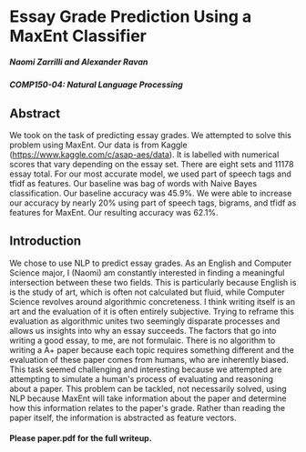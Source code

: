 # Essay Grade Prediction Using a MaxEnt Classifier

##### Naomi Zarrilli and Alexander Ravan 
##### COMP150-04: Natural Language Processing 

## Abstract

We took on the task of predicting essay grades. We attempted to solve this problem using MaxEnt. Our data is from Kaggle (https://www.kaggle.com/c/asap-aes/data). It is labelled with numerical scores that vary depending on the essay set. There are eight sets and 11178 essay total. For our most accurate model, we used part of speech tags and tfidf as features. Our baseline was bag of words with Naive Bayes classification. Our baseline accuracy was 45.9%. We were able to increase our accuracy by nearly 20% using part of speech tags, bigrams, and tfidf as features for MaxEnt. Our resulting accuracy was 62.1%.


## Introduction

We chose to use NLP to predict essay grades. As an English and Computer Science major, I (Naomi) am constantly interested in finding a meaningful intersection between these two fields. This is particularly because English is is the study of art, which is often not calculated but fluid, while Computer Science revolves around algorithmic concreteness. I think writing itself is an art and the evaluation of it is often entirely subjective. Trying to reframe this evaluation as algorithmic unites two seemingly disparate processes and allows us insights into why an essay succeeds. The factors that go into writing a good essay, to me, are not formulaic. There is no algorithm to writing a A+ paper because each topic requires something different and the evaluation of these paper comes from humans, who are inherently biased. This task seemed challenging and interesting because we attempted are attempting to simulate a human's process of evaluating and reasoning about a paper. This problem can be tackled, not necessarily solved, using NLP because MaxEnt will take information about the paper and determine how this information relates to the paper's grade. Rather than reading the paper itself, the information is abstracted as feature vectors.

#### Please paper.pdf for the full writeup.
